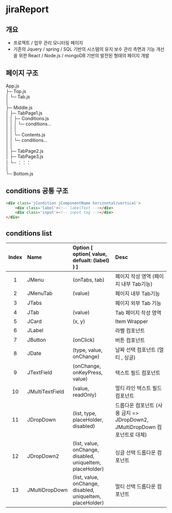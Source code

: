 # jiraReport
## 개요
- 프로젝트 / 업무 관리 모니터링 페이지
- 기존의 Jquery / spring / SQL 기반의 시스템의 유지 보수 관리 측면과 기능 개선을 위한 React / Node.js / mongoDB 기반의 발전된 형태의 페이지 개발

## 페이지 구조
App.js
<br/>     ├─ Top.js
<br/>     │   └─ Tab.js
<br/>     │
<br/>     ├─ Middle.js
<br/>     │   ├─ TabPage1.js
<br/>     │   │   ├─ Conditions.js
<br/>     │   │   │   └─ conditions...
<br/>     │   │   │
<br/>     │   │   └─ Contents.js
<br/>     │   │       └─ conditions...
<br/>     │   │
<br/>     │   ├─ TabPage2.js
<br/>     │   ├─ TabPage3.js
<br/>     │   └─ ：：：
<br/>     │
<br/>     └─ Bottom.js

## conditions 공통 구조
~~~html
<div class='jCondition jComponentName horizontal/vertical'>
    <div class='label'><!-- labelText --></div>
    <div class='input'><!-- input tag --></div>
</div>
~~~

## conditions list
|Index|Name|Option [ option( value, defualt: (label) ) ]|Desc|
|:-:|:--|:--|:--|
|1|JMenu|(onTabs, tab)|페이지 작성 영역 (페이지 내부 Tab기능)|
|2|JMenuTab|(value)|페이지 내부 Tab기능|
|3|JTabs||페이지 외부 Tab 기능|
|4|JTab|(value)|Tab 페이지 작성 영역|
|5|JCard|(x, y)|Item Wrapper|
|6|JLabel||라벨 컴포넌트|
|7|JButton|(onClick)|버튼 컴포넌트|
|8|JDate|(type, value, onChange)|날짜 선택 컴포넌트 (멀티 , 싱글)|
|9|JTextField|(onChange, onKeyPress, value)|텍스트 필드 컴포넌트|
|10|JMultiTextField|(value, readOnly)|멀티 라인 텍스트 필드 컴포넌트|
|11|JDropDown|(list, type, placeHolder, disabled)|드롭다운 컴포넌트 (사용 금지 => JDropDown2, JMultiDropDown 컴포넌트로 대체)|
|12|JDropDown2|(list, value, onChange, disabled, uniqueItem, placeHolder)|싱글 선택 드롭다운 컴포넌트|
|13|JMultiDropDown|(list, value, onChange, disabled, uniqueItem, placeHolder)|멀티 선택 드롭다운 컴포넌트|
